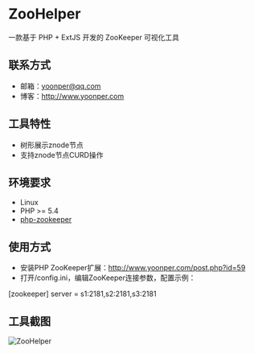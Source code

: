 # ZooHelper
一款基于 PHP + ExtJS 开发的 ZooKeeper 可视化工具

## 联系方式
- 邮箱：yoonper@qq.com
- 博客：http://www.yoonper.com

## 工具特性
- 树形展示znode节点
- 支持znode节点CURD操作

## 环境要求
- Linux
- PHP >= 5.4
- [php-zookeeper](https://github.com/php-zookeeper/php-zookeeper)

## 使用方式
- 安装PHP ZooKeeper扩展：http://www.yoonper.com/post.php?id=59
- 打开/config.ini，编辑ZooKeeper连接参数，配置示例：

[zookeeper]
server = s1:2181,s2:2181,s3:2181

## 工具截图
![ZooHelper](https://github.com/yoonper/ZooHelper/rawmaster/ZooHelper.png)
